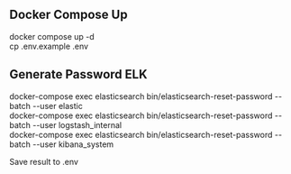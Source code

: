 ## Docker Compose Up
docker compose up -d <br>
cp .env.example .env

## Generate Password ELK
docker-compose exec elasticsearch bin/elasticsearch-reset-password --batch --user elastic <br>
docker-compose exec elasticsearch bin/elasticsearch-reset-password --batch --user logstash_internal <br>
docker-compose exec elasticsearch bin/elasticsearch-reset-password --batch --user kibana_system <br>

Save result to .env

